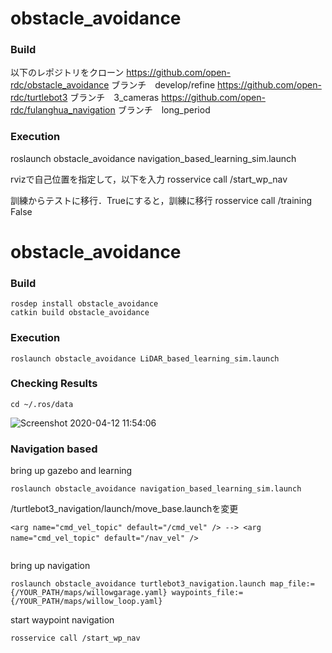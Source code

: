 # obstacle_avoidance

### Build
以下のレポジトリをクローン
https://github.com/open-rdc/obstacle_avoidance
ブランチ　develop/refine
https://github.com/open-rdc/turtlebot3
ブランチ　3_cameras
https://github.com/open-rdc/fulanghua_navigation
ブランチ　long_period

### Execution
roslaunch obstacle_avoidance navigation_based_learning_sim.launch

rvizで自己位置を指定して，以下を入力
rosservice call /start_wp_nav

訓練からテストに移行．Trueにすると，訓練に移行
rosservice call  /training False

# obstacle_avoidance

### Build

```
rosdep install obstacle_avoidance
catkin build obstacle_avoidance
```

### Execution

```
roslaunch obstacle_avoidance LiDAR_based_learning_sim.launch
```

### Checking Results

```
cd ~/.ros/data
```

![Screenshot 2020-04-12 11:54:06](https://user-images.githubusercontent.com/5755200/79059403-87a64600-7cb4-11ea-894c-1d5d825748a6.png)

### Navigation based
bring up gazebo and learning
```
roslaunch obstacle_avoidance navigation_based_learning_sim.launch
```

 /turtlebot3_navigation/launch/move_base.launchを変更
```
<arg name="cmd_vel_topic" default="/cmd_vel" /> --> <arg name="cmd_vel_topic" default="/nav_vel" />　
 
```

bring up navigation
```
roslaunch obstacle_avoidance turtlebot3_navigation.launch map_file:={/YOUR_PATH/maps/willowgarage.yaml} waypoints_file:={/YOUR_PATH/maps/willow_loop.yaml}
```

start waypoint navigation
```
rosservice call /start_wp_nav
```
